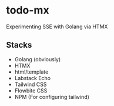 # todo-mx

Experimenting SSE with Golang via HTMX

## Stacks
- Golang (obviously)
- HTMX
- html/template
- Labstack Echo
- Tailwind CSS
- Flowbite CSS
- NPM (For configuring tailwind)
